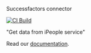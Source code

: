 Successfactors connector

[![CI Build](https://github.com/juergen-plohn/${project.name}/actions/workflows/ci.yml/badge.svg)](https://github.com/juergen-plohn/${project.name}/actions/workflows/ci.yml)

"Get data from iPeople service"

Read our [documentation](successfactors-connector-product/README.md).
